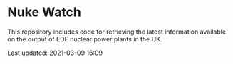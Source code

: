 # Nuke Watch

This repository includes code for retrieving the latest information available on the output of EDF nuclear power plants in the UK.

Last updated: 2021-03-09 16:09